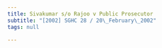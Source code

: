```yaml
---
title: Sivakumar s/o Rajoo v Public Prosecutor
subtitle: "[2002] SGHC 28 / 20\_February\_2002"
tags: null

---
```


